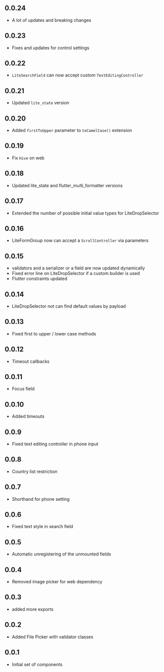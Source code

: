 ## 0.0.24
* A lot of updates and breaking changes
## 0.0.23
* Fixes and updates for control settings
## 0.0.22
* `LiteSearchField` can now accept custom `TextEditingController`
## 0.0.21
* Updated `lite_state` version
## 0.0.20
* Added `firstToUpper` parameter to `toCamelCase()` extension 
## 0.0.19
* Fix `Hive` on web
## 0.0.18
* Updated lite_state and flutter_multi_formatter versions
## 0.0.17
* Extended the number of possible initial value types for LiteDropSelector
## 0.0.16
* LiteFormGroup now can accept a `ScrollController` via parameters
## 0.0.15
* validators and a serializer or a field are now updated dynamically
* Fixed error line on LiteDropSelector if a custom builder is used
* Flutter constraints updated
## 0.0.14
* LiteDropSelector not can find default values by payload
## 0.0.13
* Fixed first to upper / lower case methods
## 0.0.12
* Timeout callbacks
## 0.0.11
* Focus field
## 0.0.10
* Added timeouts
## 0.0.9
* Fixed text editing controller in phone input
## 0.0.8
* Country list restriction
## 0.0.7
* Shorthand for phone setting
## 0.0.6
* Fixed text style in search field
## 0.0.5
* Automatic unregistering of the unmounted fields
## 0.0.4
* Removed image picker for web dependency
## 0.0.3
* added more exports
## 0.0.2
* Added File Picker with validator classes
## 0.0.1

* Initial set of components

